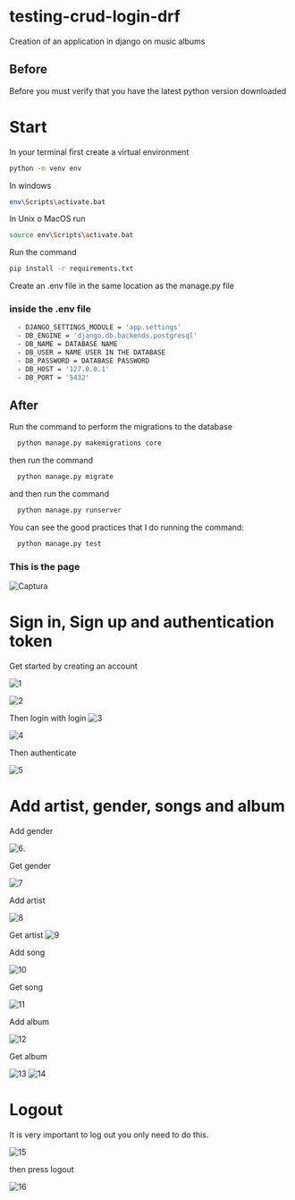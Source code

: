 # testing-crud-login-drf
Creation of an application in django on music albums

## Before
Before you must verify that you have the latest python version downloaded

# Start
In your terminal
first create a virtual environment
```sh
python -m venv env
```
In windows
```sh
env\Scripts\activate.bat
```
In Unix o MacOS run
```sh
source env\Scripts\activate.bat
```
Run the command
```sh
pip install -r requirements.txt
```

Create an .env file in the same location as the manage.py file

### inside the .env file
```sh
  - DJANGO_SETTINGS_MODULE = 'app.settings'
  - DB_ENGINE = 'django.db.backends.postgresql'
  - DB_NAME = DATABASE NAME
  - DB_USER = NAME USER IN THE DATABASE
  - DB_PASSWORD = DATABASE PASSWORD
  - DB_HOST = '127.0.0.1'
  - DB_PORT = '5432'
```

## After
Run the command to perform the migrations to the database
```sh
  python manage.py makemigrations core
```
then run the command

```sh
  python manage.py migrate
```
and then run the command
```sh
  python manage.py runserver
```
You can see the good practices that I do
running the command:

```sh
  python manage.py test
```

### This is the page
![Captura](https://user-images.githubusercontent.com/58866695/148984889-830df87e-2aad-4e4c-b2b7-73c56aa59844.PNG)


# Sign in, Sign up and authentication token
Get started by creating an account

![1](https://user-images.githubusercontent.com/58866695/148984917-87763db7-2da3-43ee-8f31-2aa64a252218.PNG)

![2](https://user-images.githubusercontent.com/58866695/148984936-fb499fed-ad5f-4914-a18d-d9d2c7bf02cf.PNG)


Then login with login
![3](https://user-images.githubusercontent.com/58866695/148984974-a426deb0-2189-4db4-b689-7f7d62fada3d.PNG)


![4](https://user-images.githubusercontent.com/58866695/148983878-8338d2a9-bf39-4bac-b243-ed6533e0ec23.PNG)

Then authenticate

![5](https://user-images.githubusercontent.com/58866695/148984055-155c937c-f706-4595-9211-de279ab1289a.PNG)

# Add artist, gender, songs and album

Add gender

![6](https://user-images.githubusercontent.com/58866695/148985143-ad5bc27c-2d6f-42f6-8c5a-748f53af6512.PNG).

Get gender

![7](https://user-images.githubusercontent.com/58866695/148985230-af358f3b-5750-4788-8ff9-0bca088b51fa.PNG)

Add artist

![8](https://user-images.githubusercontent.com/58866695/148985375-a463a6d2-08ee-417b-a0a2-6585238e3e1e.PNG)

Get artist
![9](https://user-images.githubusercontent.com/58866695/148985393-804a4cce-408b-4f32-b4f1-41192f859cf7.PNG)

Add song

![10](https://user-images.githubusercontent.com/58866695/148985472-27c455c5-2b5a-4f60-a4ec-89ad906c8109.PNG)

Get song

![11](https://user-images.githubusercontent.com/58866695/148985513-679f635b-8758-4aa5-af61-98080bb31c86.PNG)

Add album

![12](https://user-images.githubusercontent.com/58866695/148985569-ebf46796-940d-4b20-a1fb-78293de9f40d.PNG)

Get album

![13](https://user-images.githubusercontent.com/58866695/148985609-4cecdced-dd70-4d9c-a54a-31f19cb270c6.PNG)
![14](https://user-images.githubusercontent.com/58866695/148985628-021aeb67-ce2f-4ebc-a75c-0eb5fae43e52.PNG)


# Logout

It is very important to log out
you only need to do this.

![15](https://user-images.githubusercontent.com/58866695/148986009-795388ae-6f2e-4b65-b26f-9c3340f3d87e.PNG)

then press logout

![16](https://user-images.githubusercontent.com/58866695/148986193-503be5d3-7810-49da-9c86-1a1cd5c1ef77.PNG)




